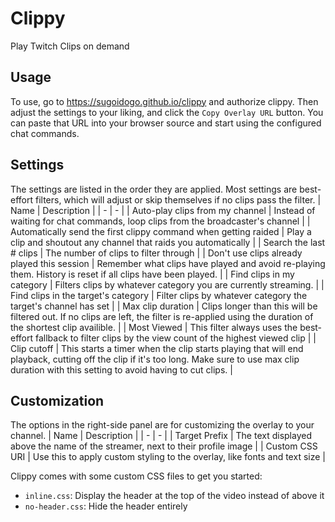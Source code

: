 # Clippy
Play Twitch Clips on demand
## Usage
To use, go to https://sugoidogo.github.io/clippy and authorize clippy.
Then adjust the settings to your liking, and click the `Copy Overlay URL` button.
You can paste that URL into your browser source and start using the configured chat commands.
## Settings
The settings are listed in the order they are applied.
Most settings are best-effort filters, which will adjust or skip themselves if no clips pass the filter.
| Name | Description |
|   -  |   -   |
| Auto-play clips from my channel | Instead of waiting for chat commands, loop clips from the broadcaster's channel |
| Automatically send the first clippy command when getting raided | Play a clip and shoutout any channel that raids you automatically |
| Search the last # clips | The number of clips to filter through |
| Don't use clips already played this session | Remember what clips have played and avoid re-playing them. History is reset if all clips have been played. |
| Find clips in my category | Filters clips by whatever category you are currently streaming. |
| Find clips in the target's category | Filter clips by whatever category the target's channel has set |
| Max clip duration  | Clips longer than this will be filtered out. If no clips are left, the filter is re-applied using the duration of the shortest clip availible. |
| Most Viewed  | This filter always uses the best-effort fallback to filter clips by the view count of the highest viewed clip |
| Clip cutoff | This starts a timer when the clip starts playing that will end playback, cutting off the clip if it's too long. Make sure to use max clip duration with this setting to avoid having to cut clips. |
## Customization
The options in the right-side panel are for customizing the overlay to your channel.
| Name | Description |
| - | - |
| Target Prefix | The text displayed above the name of the streamer, next to their profile image |
| Custom CSS URI | Use this to apply custom styling to the overlay, like fonts and text size |

Clippy comes with some custom CSS files to get you started:
- `inline.css`: Display the header at the top of the video instead of above it
- `no-header.css`: Hide the header entirely
